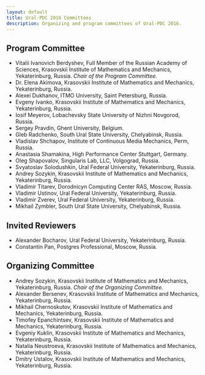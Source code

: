 ```yaml
---
layout: default
title: Ural-PDC 2016 Committees
description: Organizing and program committees of Ural-PDC 2016.
---
```


## Program Committee

* Vitalii Ivanovich Berdyshev, Full Member of the Russian Academy of Sciences, Krasovskii Institute of Mathematics and Mechanics, Yekaterinburg, Russia. *Chair of the Program Committee.*
* Dr. Elena Akimova, Krasovskii Institute of Mathematics and Mechanics, Yekaterinburg, Russia.
* Alexei Dukhanov, ITMO University, Saint Petersburg, Russia.
* Evgeny Ivanko, Krasovskii Institute of Mathematics and Mechanics, Yekaterinburg, Russia.
* Iosif Meyerov, Lobachevsky State University of Nizhni Novgorod, Russia.
* Sergey Pravdin, Ghent University, Belgium.
* Gleb Radchenko, South Ural State University, Chelyabinsk, Russia.
* Vladislav Shchapov, Institute of Continuous Media Mechanics, Perm, Russia.
* Anastasia Shamakina, High Performance Center Stuttgart, Germany.
* Oleg Shapovalov, Singularis Lab, LLC, Volgograd, Russia.
* Svyatoslav Solodushkin, Ural Federal University, Yekaterinburg, Russia.
* Andrey Sozykin, Krasovskii Institute of Mathematics and Mechanics, Yekaterinburg, Russia.
* Vladimir Titarev, Dorodnicyn Computing Center RAS, Moscow, Russia.
* Vladimir Ustinov, Ural Federal University, Yekaterinburg, Russia.
* Vladimir Zverev, Ural Federal University, Yekaterinburg, Russia.
* Mikhail Zymbler, South Ural State University, Chelyabinsk, Russia.

## Invited Reviewers

* Alexander Bocharov, Ural Federal University, Yekaterinburg, Russia.
* Constantin Pan, Postgres Professional, Moscow, Russia.

## Organizing Committee

* Andrey Sozykin, Krasovskii Institute of Mathematics and Mechanics, Yekaterinburg, Russia. *Chair of the Organizing Committee.*
* Alexander Bersenev, Krasovskii Institute of Mathematics and Mechanics, Yekaterinburg, Russia.
* Mikhail Chernoskutov, Krasovskii Institute of Mathematics and Mechanics, Yekaterinburg, Russia.
* Timofey Epanchintsev, Krasovskii Institute of Mathematics and Mechanics, Yekaterinburg, Russia.
* Evgeniy Kuklin, Krasovskii Institute of Mathematics and Mechanics, Yekaterinburg, Russia.
* Natalia Neustroeva, Krasovskii Institute of Mathematics and Mechanics, Yekaterinburg, Russia.
* Dmitry Ustalov, Krasovskii Institute of Mathematics and Mechanics, Yekaterinburg, Russia.
